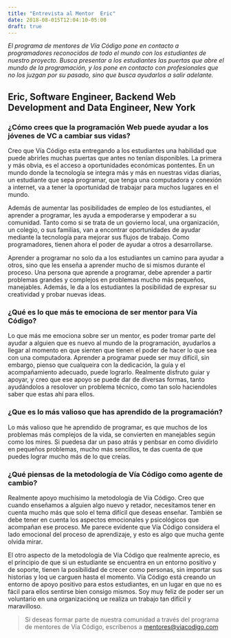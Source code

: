 ```yaml
---
title: "Entrevista al Mentor  Eric"
date: 2018-08-015T12:04:10-05:00
draft: true
---
```


_El programa de mentores de Vía Código pone en contacto a programadores reconocidos de todo el mundo con los estudiantes de nuestro proyecto.
Busca presentar a los estudiantes las puertas que abre el mundo de la programación, y los pone en contacto con profesionales que no los juzgan por su pasado,
sino que busca ayudarlos a salir adelante._

## Eric, Software Engineer, Backend Web Development and Data Engineer, New York

### ¿Cómo crees que la programación Web puede ayudar a los jóvenes de VC a cambiar sus vidas?

Creo que Vía Código esta entregando a los estudiantes una habilidad que puede abrirles muchas puertas que antes no tenían disponibles. La primera y más obvia, es el acceso a oportunidades económicas pontentes. En un mundo donde la tecnología se integra más y más en nuestras vidas diarias, un estudiante que sepa programar, que tenga una computadora y conexión a internet, va a tener la oportunidad de trabajar para muchos lugares en el mundo.

Además de aumentar las posibilidades de empleo de los estudiantes, el aprender a programar, les ayuda a empoderarse y empoderar a su comunidad. Tanto como si se trata de un govierno local, una organización, un colegio, o sus familias, van a encontrar oportunidades de ayudar mediante la tecnología para mejorar sus flujos de trabajo. Como programadores, tienen ahora el poder de ayudar a otros a desarrollarse.

Aprender a programar no solo da a los estudiantes un camino para ayudar a otros, sino que les enseña a aprender mucho de si mismos durante el proceso. Una persona que aprende a programar, debe aprender a partir problemas grandes y complejos en problemas mucho más pequeños, manejables. Además, le da a los estudiantes la posibilidad de expresar su creatividad y probar nuevas ideas.

### ¿Qué es lo que más te emociona de ser mentor para Vía Código?

Lo que más me emociona sobre ser un mentor, es poder tromar parte del ayudar a alguien que es nuevo al mundo de la programación, ayudarlos a llegar al momento en que sienten que tienen el poder de hacer lo que sea con una computadora. Aprender a programar puede ser muy difícil, sin embargo, pienso que cualqueira con la dedicación, la guía y el acompañamiento adecuado, puede lograrlo. Realmente disfruto guiar y apoyar, y creo que ese apoyo se puede dar de diversas formas, tanto ayudándolos a resolover un problema técnico, como tan solo haciendoles saber que estas ahí para ellos.

### ¿Que es lo más valioso que has aprendido de la programación?

Lo más valioso que he aprendido de programar, es que muchos de los problemas más complejos de la vida, se convierten en manejables según como los mires. Si puedesa dar un paso atrás y penbsar en como dividirlo en pequeños problemas, mucho más sencillos, te das cuenta de que puedes lograr mucho más de lo que creías.

### ¿Qué piensas de la metodología de Vía Código como agente de cambio?

Realmente apoyo muchísimo la metodología de Vía Código. Creo que cuando enseñamos a alguien algo nuevo y retador, necesitamos tener en cuenta mucho más que solo el tema difícil que deseas enseñar. También se debe tener en cuenta los aspectos emocionales y psicológicos que acompañan ese proceso. Me parece evidente que Vía Código considera el lado emocional del proceso de aprendizaje, y esto es algo que mucha gente olvida mirar.

El otro aspecto de la metodología de Vía Código que realmente aprecio, es el principio de que si un estudiante se encuentra en un entorno positivo y de soporte, tienen la posibilidad de crecer como personas, sin importar sus historias y loq ue carguen hasta el momento. Vía Código está creando un entorno de apoyo positivo para estos estudiantes, en un lugar en que no es fácil para ellos sentirse bien consigo mismos. Soy muy feliz de poder ser un voluntario en una organizaciónq ue realiza un trabajo tan difícil y maravilloso.

> Si deseas formar parte de nuestra comunidad a través del programa de mentores de Vía Código, escríbenos a [mentores@viacodigo.com](mailto:mentores@viacodigo.com)
